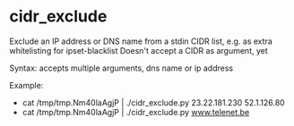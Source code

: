 # cidr_exclude
Exclude an IP address or DNS name from a stdin CIDR list, e.g. as extra whitelisting for ipset-blacklist
Doesn't accept a CIDR as argument, yet

Syntax: accepts multiple arguments, dns name or ip address

Example:
* cat /tmp/tmp.Nm40laAgjP | ./cidr_exclude.py 23.22.181.230 52.1.126.80
* cat /tmp/tmp.Nm40laAgjP | ./cidr_exclude.py www.telenet.be
